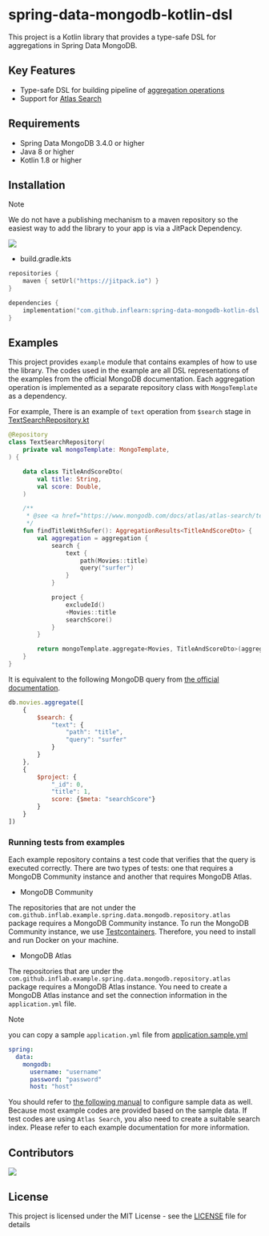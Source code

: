 # spring-data-mongodb-kotlin-dsl

This project is a Kotlin library that provides a type-safe DSL for aggregations in Spring Data MongoDB.

## Key Features

- Type-safe DSL for building pipeline of [aggregation operations](https://www.mongodb.com/docs/manual/aggregation/)
- Support for [Atlas Search](https://docs.atlas.mongodb.com/atlas-search)

## Requirements

- Spring Data MongoDB 3.4.0 or higher
- Java 8 or higher
- Kotlin 1.8 or higher

## Installation

> [!NOTE]  
> We do not have a publishing mechanism to a maven repository so the easiest way to add the library to your app is via a JitPack Dependency.

[![](https://jitpack.io/v/inflearn/spring-data-mongodb-kotlin-dsl.svg)](https://jitpack.io/#inflearn/spring-data-mongodb-kotlin-dsl)

- build.gradle.kts

```kotlin
repositories {
    maven { setUrl("https://jitpack.io") }
}

dependencies {
    implementation("com.github.inflearn:spring-data-mongodb-kotlin-dsl:$version")
}
```

## Examples

This project provides `example` module that contains examples of how to use the library.
The codes used in the example are all DSL representations of the examples from the official MongoDB documentation.
Each aggregation operation is implemented as a separate repository class with `MongoTemplate` as a dependency.

For example, There is an example of `text` operation from `$search` stage
in [TextSearchRepository.kt](example/spring-data-mongodb/src/main/kotlin/com/github/inflab/example/spring/data/mongodb/repository/atlas/TextSearchRepository.kt)

```kotlin
@Repository
class TextSearchRepository(
    private val mongoTemplate: MongoTemplate,
) {

    data class TitleAndScoreDto(
        val title: String,
        val score: Double,
    )

    /**
     * @see <a href="https://www.mongodb.com/docs/atlas/atlas-search/text/#basic-example">Basic Example</a>
     */
    fun findTitleWithSufer(): AggregationResults<TitleAndScoreDto> {
        val aggregation = aggregation {
            search {
                text {
                    path(Movies::title)
                    query("surfer")
                }
            }

            project {
                excludeId()
                +Movies::title
                searchScore()
            }
        }

        return mongoTemplate.aggregate<Movies, TitleAndScoreDto>(aggregation)
    }
}
```

It is equivalent to the following MongoDB query
from [the official documentation](https://www.mongodb.com/docs/atlas/atlas-search/text/#basic-example).

```javascript
db.movies.aggregate([
    {
        $search: {
            "text": {
                "path": "title",
                "query": "surfer"
            }
        }
    },
    {
        $project: {
            "_id": 0,
            "title": 1,
            score: {$meta: "searchScore"}
        }
    }
])
```

### Running tests from examples

Each example repository contains a test code that verifies that the query is executed correctly.
There are two types of tests: one that requires a MongoDB Community instance and another that requires MongoDB Atlas.

- MongoDB Community

The repositories that are not under the `com.github.inflab.example.spring.data.mongodb.repository.atlas` package requires a MongoDB Community instance.
To run the MongoDB Community instance, we use [Testcontainers](https://www.testcontainers.org/).
Therefore, you need to install and run Docker on your machine.

- MongoDB Atlas

The repositories that are under the `com.github.inflab.example.spring.data.mongodb.repository.atlas` package requires a MongoDB Atlas instance.
You need to create a MongoDB Atlas instance and set the connection information in the `application.yml` file.

> [!NOTE]
> you can copy a sample `application.yml` file
> from [application.sample.yml](example/spring-data-mongodb/src/test/resources/application.sample.yml)

```yaml
spring:
  data:
    mongodb:
      username: "username"
      password: "password"
      host: "host"
```

You should refer to [the following manual](https://www.mongodb.com/docs/atlas/sample-data/) to configure sample data as well.
Because most example codes are provided based on the sample data.
If test codes are using `Atlas Search`, you also need to create a suitable search index.
Please refer to each example documentation for more information.

## Contributors

<a href="https://github.com/inflearn/spring-data-mongodb-kotlin-dsl/graphs/contributors">
  <img src="https://contrib.rocks/image?repo=inflearn/spring-data-mongodb-kotlin-dsl" />
</a>

## License

This project is licensed under the MIT License - see the [LICENSE](LICENSE) file for details
